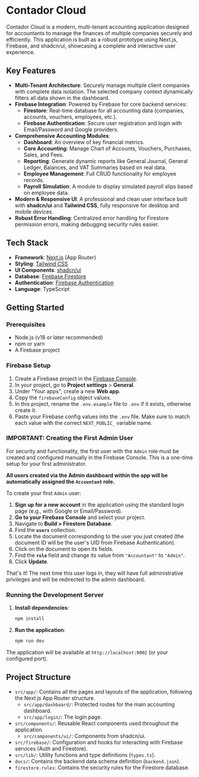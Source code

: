# Contador Cloud

Contador Cloud is a modern, multi-tenant accounting application designed for accountants to manage the finances of multiple companies securely and efficiently. This application is built as a robust prototype using Next.js, Firebase, and shadcn/ui, showcasing a complete and interactive user experience.

## Key Features

- **Multi-Tenant Architecture**: Securely manage multiple client companies with complete data isolation. The selected company context dynamically filters all data shown in the dashboard.
- **Firebase Integration**: Powered by Firebase for core backend services:
    - **Firestore**: Real-time database for all accounting data (companies, accounts, vouchers, employees, etc.).
    - **Firebase Authentication**: Secure user registration and login with Email/Password and Google providers.
- **Comprehensive Accounting Modules**:
    - **Dashboard**: An overview of key financial metrics.
    - **Core Accounting**: Manage Chart of Accounts, Vouchers, Purchases, Sales, and Fees.
    - **Reporting**: Generate dynamic reports like General Journal, General Ledger, Balances, and VAT Summaries based on real data.
    - **Employee Management**: Full CRUD functionality for employee records.
    - **Payroll Simulation**: A module to display simulated payroll slips based on employee data.
- **Modern & Responsive UI**: A professional and clean user interface built with **shadcn/ui** and **Tailwind CSS**, fully responsive for desktop and mobile devices.
- **Robust Error Handling**: Centralized error handling for Firestore permission errors, making debugging security rules easier.

## Tech Stack

- **Framework**: [Next.js](https://nextjs.org/) (App Router)
- **Styling**: [Tailwind CSS](https://tailwindcss.com/)
- **UI Components**: [shadcn/ui](https://ui.shadcn.com/)
- **Database**: [Firebase Firestore](https://firebase.google.com/docs/firestore)
- **Authentication**: [Firebase Authentication](https://firebase.google.com/docs/auth)
- **Language**: TypeScript

## Getting Started

### Prerequisites

- Node.js (v18 or later recommended)
- npm or yarn
- A Firebase project

### Firebase Setup

1.  Create a Firebase project in the [Firebase Console](https://console.firebase.google.com/).
2.  In your project, go to **Project settings** > **General**.
3.  Under "Your apps", create a new **Web app**.
4.  Copy the `firebaseConfig` object values.
5.  In this project, rename the `.env.example` file to `.env` if it exists, otherwise create it.
6.  Paste your Firebase config values into the `.env` file. Make sure to match each value with the correct `NEXT_PUBLIC_` variable name.

### IMPORTANT: Creating the First Admin User

For security and functionality, the first user with the `Admin` role must be created and configured manually in the Firebase Console. This is a one-time setup for your first administrator.

**All users created via the Admin dashboard within the app will be automatically assigned the `Accountant` role.**

To create your first `Admin` user:
1.  **Sign up for a new account** in the application using the standard login page (e.g., with Google or Email/Password).
2.  **Go to your Firebase Console** and select your project.
3.  Navigate to **Build > Firestore Database**.
4.  Find the **`users`** collection.
5.  Locate the document corresponding to the user you just created (the document ID will be the user's UID from Firebase Authentication).
6.  Click on the document to open its fields.
7.  Find the **`role`** field and change its value from `"Accountant"` to `"Admin"`.
8.  Click **Update**.

That's it! The next time this user logs in, they will have full administrative privileges and will be redirected to the admin dashboard.

### Running the Development Server

1.  **Install dependencies**:
    ```bash
    npm install
    ```

2.  **Run the application**:
    ```bash
    npm run dev
    ```

The application will be available at `http://localhost:9002` (or your configured port).

## Project Structure

- `src/app/`: Contains all the pages and layouts of the application, following the Next.js App Router structure.
    - `src/app/dashboard/`: Protected routes for the main accounting dashboard.
    - `src/app/login/`: The login page.
- `src/components/`: Reusable React components used throughout the application.
    - `src/components/ui/`: Components from shadcn/ui.
- `src/firebase/`: Configuration and hooks for interacting with Firebase services (Auth and Firestore).
- `src/lib/`: Utility functions and type definitions (`types.ts`).
- `docs/`: Contains the backend data schema definition (`backend.json`).
- `firestore.rules`: Contains the security rules for the Firestore database.
